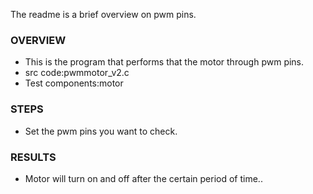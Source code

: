 

The readme is a brief overview on pwm pins.

### OVERVIEW
  * This is the program that performs that the motor through pwm pins.
  * src code:pwmmotor_v2.c
  * Test components:motor
	
### STEPS
  * Set the pwm pins you want to check.

### RESULTS
  * Motor will turn on and off after the certain period of time..
